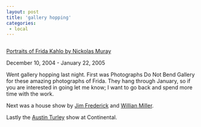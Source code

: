 ```yaml
---
layout: post
title: 'gallery hopping'
categories:
 - local
---
```


<a href="http://www.photographsdonotbend.com/"><img src="http://www.photographsdonotbend.com/artists/fridaweb/bench.jpg" alt="" />



Portraits of Frida Kahlo by Nickolas Muray</a>

December 10, 2004 - January 22, 2005



Went gallery hopping last night. First was Photographs Do Not Bend Gallery for these amazing photographs of Frida. They hang through January, so if you are interested in going let me know; I want to go back and spend more time with the work.



Next was a house show by <a href="http://jimfrederickstudios.com/">Jim Frederick</a> and <a href="http://whimdesigns.com/">Willian Miller</a>.



Lastly the <a href="http://www.whatartindallas.com/xoAustin/FrameSet.htm">Austin Turley</a> show at Continental.